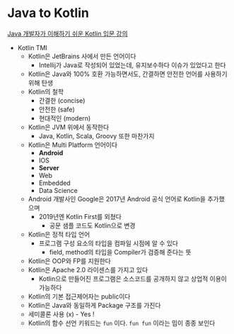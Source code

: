 
# Java to Kotlin

[Java 개발자가 이해하기 쉬운 Kotlin 입문 강의](https://www.inflearn.com/course/java-to-kotlin/dashboard)

* Kotlin TMI
  * Kotlin은 JetBrains 사에서 만든 언어이다
    * Intellij가 Java로 작성되어 있었는데, 유지보수하다 이슈가 있었다고 한다
  * Kotlin은 Java와 100% 호환 가능하면서도, 간결하면 안전한 언어를 사용하기 위해 탄생
  * Kotlin의 철학
    * 간결한 (concise)
    * 안전한 (safe)
    * 현대적인 (modern)
  * Kotlin은 JVM 위에서 동작한다
    * Java, Kotlin, Scala, Groovy 또한 마찬가지
  * Kotlin은 Multi Platform 언어이다
    * **Android**
    * IOS
    * **Server**
    * Web
    * Embedded
    * Data Science
  * Android 개발사인 Google은 2017년 Android 공식 언어로 Kotlin을 추가했으며
    * 2019년엔 Kotlin First를 외쳤다  
      * 공문 샘플 코드도 Kotlin으로 변경
  * Kotlin은 정적 타입 언어
    * 프로그램 구성 요소의 타입을 컴파일 시점에 알 수 있다
      * field, method의 타입을 Compiler가 검증해 준다는 뜻
  * Kotlin은 OOP와 FP를 지원한다
  * Kotlin은 Apache 2.0 라이센스를 가지고 있다
    * Kotlin으로 만들어진 프로그램은 소스코드를 공개하지 않고 상업적 이용이 가능하다
  * Kotlin의 기본 접근제어자는 public이다
  * Kotlin은 Java와 동일하게 Package 구조를 가진다
  * 세미콜론 사용 (x) - Yes !
  * Kotlin의 함수 선언 키워드는 `fun` 이다. `fun fun` 이라는 밈이 종종 보인다


